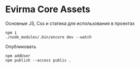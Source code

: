 # Evirma Core Assets

Основные JS, Css и статика для использования в проектах

```
npm i
./node_modules/.bin/encore dev --watch
```

Опубликовать

```
npm addUser
npm publish --access public .
```
